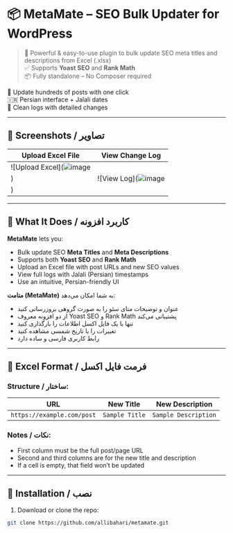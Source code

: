 # 📦 MetaMate – SEO Bulk Updater for WordPress

> 🚀 Powerful & easy-to-use plugin to bulk update SEO meta titles and descriptions from Excel (.xlsx)  
> ✅ Supports **Yoast SEO** and **Rank Math**  
> 📦 Fully standalone – No Composer required

🔁 Update hundreds of posts with one click  
🇮🇷 Persian interface + Jalali dates  
📝 Clean logs with detailed changes

---

## 📸 Screenshots / تصاویر

| Upload Excel File | View Change Log |
|-------------------|------------------|
| ![Upload Excel](![image](https://github.com/user-attachments/assets/48a1f436-ee1d-4340-9160-832e33527e50)
) | ![View Log](![image](https://github.com/user-attachments/assets/d5d9a88b-1ec0-4b08-9e53-e5bf3ef5e67e)
) |

---

## 🔧 What It Does / کاربرد افزونه

**MetaMate** lets you:

- Bulk update SEO **Meta Titles** and **Meta Descriptions**  
- Supports both **Yoast SEO** and **Rank Math**  
- Upload an Excel file with post URLs and new SEO values  
- View full logs with Jalali (Persian) timestamps  
- Use an intuitive, Persian-friendly UI  

**متامت (MetaMate)** به شما امکان می‌دهد:

- عنوان و توضیحات متای سئو را به صورت گروهی بروزرسانی کنید  
- از دو افزونه معروف Yoast SEO و Rank Math پشتیبانی می‌کند  
- تنها با یک فایل اکسل اطلاعات را بارگذاری کنید  
- تغییرات را با تاریخ شمسی مشاهده کنید  
- رابط کاربری فارسی و ساده دارد

---

## 📁 Excel Format / فرمت فایل اکسل

### Structure / ساختار:

| URL | New Title | New Description |
|-----|-----------|------------------|
| `https://example.com/post` | `Sample Title` | `Sample Description` |

### Notes / نکات:

- First column must be the full post/page URL  
- Second and third columns are for the new title and description  
- If a cell is empty, that field won’t be updated

---

## 🧩 Installation / نصب

1. Download or clone the repo:

```bash
git clone https://github.com/allibahari/metamate.git
